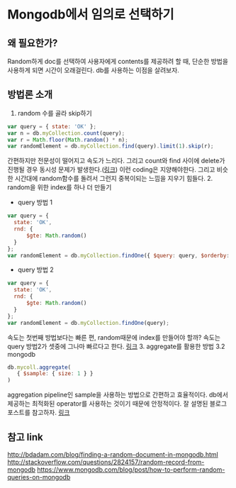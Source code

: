 # Mongodb에서 임의로 선택하기
## 왜 필요한가?
Random하게 doc를 선택하여 사용자에게 contents를 제공하려 할 때, 단순한 방법을 사용하게 되면 시간이 오래걸린다. db를 사용하는 이점을 살려보자.

## 방법론 소개
1. random 수를 골라 skip하기
  ```javascript
  var query = { state: 'OK' };
  var n = db.myCollection.count(query);
  var r = Math.floor(Math.random() * n);
  var randomElement = db.myCollection.find(query).limit(1).skip(r);
  ```
  간편하지만 전문성이 떨어지고 속도가 느리다. 그리고 count와 find 사이에 delete가 진행될 경우 동시성 문제가 발생한다.([링크](http://stackoverflow.com/questions/2824157/random-record-from-mongodb#comment2895058_2824166)) 이런 coding은 지양해야한다. 그리고 비슷한 시간대에 random함수를 돌려서 그런지 중복이되는 느낌을 지우기 힘들다.
2. random을 위한 index를 하나 더 만들기
  - query 방법 1
  ```javascript
  var query = {
    state: 'OK',
    rnd: {
        $gte: Math.random()
    }
  };
  var randomElement = db.myCollection.findOne({ $query: query, $orderby: { rnd: 1 } });
  ```
  - query 방법 2
  ```javascript
  var query = {
    state: 'OK',
    rnd: {
        $gte: Math.random()
    }
  };
  var randomElement = db.myCollection.findOne(query);
  ```

  속도는 첫번째 방법보다는 빠른 편, random때문에 index를 만들어야 할까? 속도는 query 방법2가 셋중에 그나마 빠르다고 한다. [링크](http://bdadam.com/blog/finding-a-random-document-in-mongodb.html)
3. aggregate를 활용한 방법 3.2 mongodb
```javascript
db.mycoll.aggregate(
   { $sample: { size: 1 } }
)
```
aggregation pipeline인 sample을 사용하는 방법으로 간편하고 효율적이다. db에서 제공하는 최적화된 operator를 사용하는 것이기 때문에 안정적이다.
잘 설명된 블로그 포스트를 참고하자. [링크](https://www.mongodb.com/blog/post/how-to-perform-random-queries-on-mongodb)

## 참고 link
http://bdadam.com/blog/finding-a-random-document-in-mongodb.html
http://stackoverflow.com/questions/2824157/random-record-from-mongodb
https://www.mongodb.com/blog/post/how-to-perform-random-queries-on-mongodb
